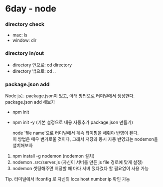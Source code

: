 # 6day - node

### directory check
- mac: ls
- window: dir

### directory in/out
- directory 안으로: cd directory
- directory 밖으로: cd ..

### package.json add
Node js는 package.json이 있고, 아래 방법으로 터미널에서 생성한다.<br>
package.json add 해보자
- npm init
- npm init -y (기본 설정으로 내용 자동추가 package.json 만들기)

    node 'file name'으로 터미널에서 계속 타이핑을 해줘야 반영이 된다.<br>
    이 방법은 매우 번거로울 것이다, 그래서 저장과 동시 자동 반영되는 nodemon을 설치해보자
1. npm install -g nodemon  (nodemon 설치)
2. nodemon .src/server.js (자신이 서버를 만든 js file 경로에 맞게 설정)
3. nodemon 셋팅해주면 저장할 때 마다 서버 껐다켰다 할 필요없이 사용 가능

Tip. 터미널에서 ifconfig 로 자신의 localhost number ip 확인 가능